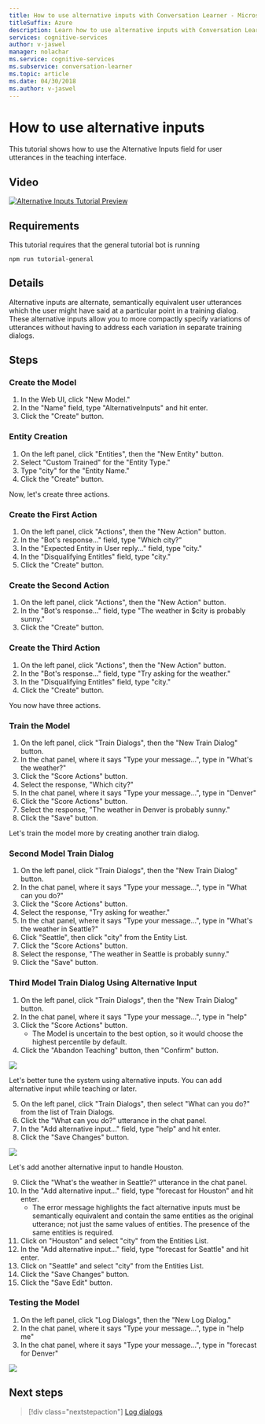 ```yaml
---
title: How to use alternative inputs with Conversation Learner - Microsoft Cognitive Services | Microsoft Docs
titleSuffix: Azure
description: Learn how to use alternative inputs with Conversation Learner.
services: cognitive-services
author: v-jaswel
manager: nolachar
ms.service: cognitive-services
ms.subservice: conversation-learner
ms.topic: article
ms.date: 04/30/2018
ms.author: v-jaswel
---
```


# How to use alternative inputs

This tutorial shows how to use the Alternative Inputs field for user utterances in the teaching interface.

## Video

[![Alternative Inputs Tutorial Preview](https://aka.ms/cl_Tutorial_v3_AlternativeInputs_Preview)](https://aka.ms/cl_Tutorial_v3_AlternativeInputs)

## Requirements
This tutorial requires that the general tutorial bot is running

	npm run tutorial-general

## Details
Alternative inputs are alternate, semantically equivalent user utterances which the user might have said at a particular point in a training dialog. These alternative inputs allow you to more compactly specify variations of utterances without having to address each variation in separate training dialogs.

## Steps

### Create the Model

1. In the Web UI, click "New Model."
2. In the "Name" field, type "AlternativeInputs" and hit enter.
3. Click the "Create" button.

### Entity Creation

1. On the left panel, click "Entities", then the "New Entity" button.
2. Select "Custom Trained" for the "Entity Type."
3. Type "city" for the "Entity Name."
4. Click the "Create" button.

Now, let's create three actions.

### Create the First Action

1. On the left panel, click "Actions", then the "New Action" button.
2. In the "Bot's response..." field, type "Which city?"
3. In the "Expected Entity in User reply..." field, type "city."
4. In the "Disqualifying Entitles" field, type "city."
5. Click the "Create" button.

### Create the Second Action

1. On the left panel, click "Actions", then the "New Action" button.
2. In the "Bot's response..." field, type "The weather in $city is probably sunny."
3. Click the "Create" button.

### Create the Third Action

1. On the left panel, click "Actions", then the "New Action" button.
2. In the "Bot's response..." field, type "Try asking for the weather."
3. In the "Disqualifying Entitles" field, type "city."
4. Click the "Create" button.

You now have three actions.

### Train the Model

1. On the left panel, click "Train Dialogs", then the "New Train Dialog" button.
2. In the chat panel, where it says "Type your message...", type in "What's the weather?"
3. Click the "Score Actions" button.
4. Select the response, "Which city?"
5. In the chat panel, where it says "Type your message...", type in "Denver"
6. Click the "Score Actions" button.
7. Select the response, "The weather in Denver is probably sunny."
8. Click the "Save" button.

Let's train the model more by creating another train dialog.

### Second Model Train Dialog

1. On the left panel, click "Train Dialogs", then the "New Train Dialog" button.
2. In the chat panel, where it says "Type your message...", type in "What can you do?"
3. Click the "Score Actions" button.
4. Select the response, "Try asking for weather."
5. In the chat panel, where it says "Type your message...", type in "What's the weather in Seattle?"
6. Click "Seattle", then click "city" from the Entity List.
7. Click the "Score Actions" button.
8. Select the response, "The weather in Seattle is probably sunny."
9. Click the "Save" button.

### Third Model Train Dialog Using Alternative Input

1. On the left panel, click "Train Dialogs", then the "New Train Dialog" button.
2. In the chat panel, where it says "Type your message...", type in "help"
3. Click the "Score Actions" button.
	- The Model is uncertain to the best option, so it would choose the highest percentile by default.
4. Click the "Abandon Teaching" button, then "Confirm" button.

![](../media/tutorial8_closescores.png)

Let's better tune the system using alternative inputs. You can add alternative input while teaching or later.

5. On the left panel, click "Train Dialogs", then select "What can you do?" from the list of Train Dialogs.
6. Click the "What can you do?" utterance in the chat panel.
7. In the "Add alternative input..." field, type "help" and hit enter.
8. Click the "Save Changes" button.

![](../media/tutorial8_helpalternates.png)

Let's add another alternative input to handle Houston.

9. Click the "What's the weather in Seattle?" utterance in the chat panel.
10. In the "Add alternative input..." field, type "forecast for Houston" and hit enter.
	- The error message highlights the fact alternative inputs must be semantically equivalent and contain the same entities as the original utterance; not just the same values of entities. The presence of the same entities is required.
11. Click on "Houston" and select "city" from the Entities List.
12. In the "Add alternative input..." field, type "forecast for Seattle" and hit enter.
13. Click on "Seattle" and select "city" from the Entities List.
14. Click the "Save Changes" button.
15. Click the "Save Edit" button.

### Testing the Model

1. On the left panel, click "Log Dialogs", then the "New Log Dialog."
2. In the chat panel, where it says "Type your message...", type in "help me"
3. In the chat panel, where it says "Type your message...", type in "forecast for Denver"

![](../media/tutorial8_altcities.png)

## Next steps

> [!div class="nextstepaction"]
> [Log dialogs](./11-log-dialogs.md)
